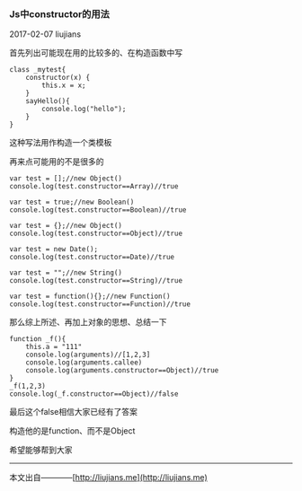 ### Js中constructor的用法

2017-02-07 liujians

首先列出可能现在用的比较多的、在构造函数中写

	class _mytest{
		constructor(x) {
			this.x = x;				
		}
		sayHello(){
			console.log("hello");
		}
	}

这种写法用作构造一个类模板

再来点可能用的不是很多的

	var test = [];//new Object()
	console.log(test.constructor==Array)//true
	
	var test = true;//new Boolean()
	console.log(test.constructor==Boolean)//true
	
	var test = {};//new Object()
	console.log(test.constructor==Object)//true
	
	var test = new Date();
	console.log(test.constructor==Date)//true
	
	var test = "";//new String()
	console.log(test.constructor==String)//true
	
	var test = function(){};//new Function()
	console.log(test.constructor==Function)//true

那么综上所述、再加上对象的思想、总结一下

	function _f(){
		this.a = "111"
		console.log(arguments)//[1,2,3]
		console.log(arguments.callee)
		console.log(arguments.constructor==Object)//true
	}
	_f(1,2,3)
	console.log(_f.constructor==Object)//false

最后这个false相信大家已经有了答案

构造他的是function、而不是Object

希望能够帮到大家
___
本文出自————[http://liujians.me](http://liujians.me)